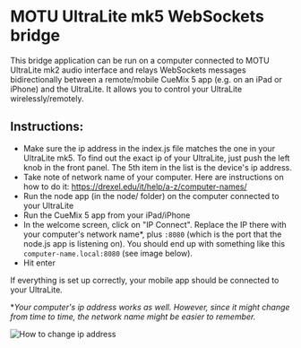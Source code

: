 # MOTU UltraLite mk5 WebSockets bridge
This bridge application can be run on a computer connected to MOTU UltraLite mk2 audio interface and relays WebSockets messages bidirectionally between a remote/mobile CueMix 5 app (e.g. on an iPad or iPhone) and the UltraLite. It allows you to control your UltraLite wirelessly/remotely.

## Instructions:

- Make sure the ip address in the index.js file matches the one in your UltraLite mk5. To find out the exact ip of your UltraLite, just push the left knob in the front panel. The 5th item in the list is the device's ip address.
- Take note of network name of your computer. Here are instructions on how to do it: https://drexel.edu/it/help/a-z/computer-names/
- Run the node app (in the node/ folder) on the computer connected to your UltraLite
- Run the CueMix 5 app from your iPad/iPhone
- In the welcome screen, click on "IP Connect". Replace the IP there with your computer's network name*, plus ```:8080``` (which is the port that the node.js app is listening on). You should end up with something like this ```computer-name.local:8080``` (see image below).
- Hit enter

If everything is set up correctly, your mobile app should be connected to your UltraLite.

*_Your computer's ip address works as well. However, since it might change from time to time, the network name might be easier to remember._

![How to change ip address](https://github.com/jpcarrascal/motu-ultralite-mk5-bridge/blob/74a62fdbc9df19b439f9d03b278dfd6e414a7a49/remote-conf.png)